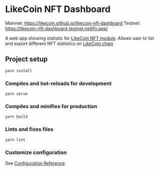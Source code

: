 # LikeCoin NFT Dashboard

Mainnet: https://likecoin.github.io/likecoin-nft-dashboard
Testnet: https://likecoin-nft-dashboard-testnet.netlify.app/

A web app showing statistic for [LikeCoin NFT module](https://docs.like.co/developer/likenft/likecoin-nft-module-spec). Allows user to list and export different NFT statistics on [LikeCoin chain](https://like.co)

## Project setup
```
yarn install
```

### Compiles and hot-reloads for development
```
yarn serve
```

### Compiles and minifies for production
```
yarn build
```

### Lints and fixes files
```
yarn lint
```

### Customize configuration
See [Configuration Reference](https://cli.vuejs.org/config/).
